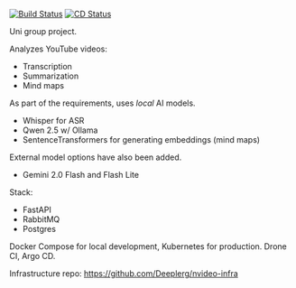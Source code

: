 [![Build Status](https://drone.deeplerg.dev/api/badges/Deeplerg/nvideo/status.svg)](https://drone.deeplerg.dev/Deeplerg/nvideo)
[![CD Status](https://argocd.deeplerg.dev//api/badge?name=app-nvideo-prod)](https://argocd.deeplerg.dev/applications/argocd/app-nvideo-prod)

Uni group project.

Analyzes YouTube videos:
- Transcription
- Summarization
- Mind maps

As part of the requirements, uses *local* AI models.
- Whisper for ASR
- Qwen 2.5 w/ Ollama
- SentenceTransformers for generating embeddings (mind maps)

External model options have also been added.
- Gemini 2.0 Flash and Flash Lite

Stack:
- FastAPI
- RabbitMQ
- Postgres

Docker Compose for local development, Kubernetes for production. Drone CI, Argo CD.

Infrastructure repo: https://github.com/Deeplerg/nvideo-infra
